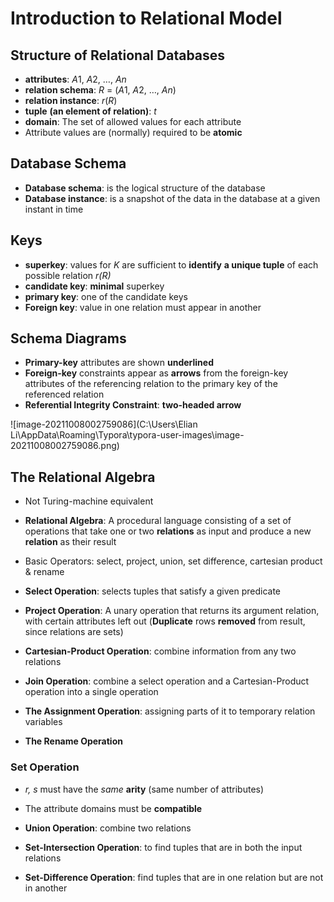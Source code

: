 # Introduction to Relational Model

## Structure of Relational Databases

- **attributes**: *A*1, *A*2, …, *An*
- **relation schema**: *R* = (*A*1, *A*2, …, *An*)
- **relation instance**: *r*(*R*)
- **tuple** **(an element of relation)**: *t*
- **domain**: The set of allowed values for each attribute
- Attribute values are (normally) required to be **atomic**



## Database Schema

- **Database schema**: is the logical structure of the database
- **Database instance**: is a snapshot of the data in the database at a given instant in time



## Keys

- **superkey**: values for *K* are sufficient to **identify** **a unique tuple** of each possible relation *r(R)*
- **candidate key**: **minimal** superkey
- **primary key**: one of the candidate keys
- **Foreign key**: value in one relation must appear in another



## Schema Diagrams

- **Primary-key** attributes are shown **underlined**
- **Foreign-key** constraints appear as **arrows** from the foreign-key attributes of the referencing relation to the primary key of the referenced relation
- **Referential Integrity Constraint**: **two-headed arrow**

![image-20211008002759086](C:\Users\Elian Li\AppData\Roaming\Typora\typora-user-images\image-20211008002759086.png)



## The Relational Algebra

- Not Turing-machine equivalent
- **Relational Algebra**: A procedural language consisting of a set of operations that take one or two **relations** as input and produce a new **relation** as their result
- Basic Operators: select, project, union, set difference, cartesian product & rename

- **Select Operation**: selects tuples that satisfy a given predicate
- **Project Operation**: A unary operation that returns its argument relation, with certain attributes left out (**Duplicate** rows **removed** from result, since relations are sets)
- **Cartesian-Product Operation**: combine information from any two relations
- **Join Operation**: combine a select operation and a Cartesian-Product operation into a single operation
- **The Assignment Operation**: assigning parts of it to temporary relation variables
- **The Rename Operation**



### Set Operation

- *r,* *s* must have the *same* **arity** (same number of attributes)
- The attribute domains must be **compatible**

- **Union Operation**: combine two relations 
- **Set-Intersection Operation**: to find tuples that are in both the input relations
- **Set-Difference Operation**: find tuples that are in one relation but are not in another

